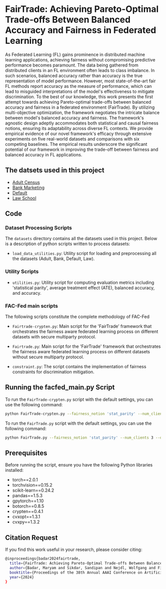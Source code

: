 # FairTrade: Achieving Pareto-Optimal Trade-offs Between Balanced Accuracy and Fairness in Federated Learning
As Federated Learning (FL) gains prominence in distributed machine learning applications, achieving fairness without compromising predictive performance becomes paramount. The data being gathered from distributed clients in an FL environment often leads to class imbalance. In such scenarios, balanced accuracy rather than accuracy is the true representation of model performance. However, most state-of-the-art fair FL methods report accuracy as the measure of performance,  which can lead to misguided interpretations of the model's effectiveness to mitigate discrimination. To the best of our knowledge, this work presents the first attempt towards achieving Pareto-optimal trade-offs between balanced accuracy and fairness in a federated environment (FairTrade). By utilizing multi-objective optimization, the framework negotiates the intricate balance between model's balanced accuracy and fairness. The framework's agnostic design adeptly accommodates both statistical and causal fairness notions, ensuring its adaptability across diverse FL contexts. We provide empirical evidence of our novel framework's efficacy through extensive experiments on five real-world datasets and comparisons with six competing baselines. The empirical results underscore the significant potential of our framework in improving the trade-off between fairness and balanced accuracy in FL applications.
## The datsets used in this project
* [Adult Census](https://archive.ics.uci.edu/dataset/2/adult)
* [Bank Marketing](https://archive.ics.uci.edu/dataset/222/bank+marketing)
* [Default](https://archive.ics.uci.edu/dataset/350/default+of+credit+card+clients)
* [Law School](https://github.com/iosifidisvasileios/FABBOO/blob/master/Data/law_dataset.arff)
## Code
### Dataset Processing Scripts

The `datasets` directory contains all the datasets used in this project. Below is a description of python scripts written to process datasets:

- `load_data_utilities.py`: Utility script for loading and preprocessing all the datasets (Adult, Bank, Default, Law).

### Utility Scripts
- `utilities.py`: Utility script for computing evaluation metrics including 'statistical parity', average treatment effect (ATE), balanced accuracy, and accuracy.

### FAC-Fed main scripts
The following scripts constitute the complete methodology of FAC-Fed
- `Fairtrade-crypten.py`: Main script for the 'FairTrade' framework that orchestrates the fairness aware federated learning process on different datasets with secure multiparty protocol.
- `Fairtrade.py`: Main script for the 'FairTrade' framework that orchestrates the fairness aware federated learning process on different datasets without secure multiparty protocol.

- `constraint.py`: The script contains the implementation of fairness constraints for discrimination mitigation.
  
## Running the facfed_main.py Script

To run the `FairTrade-crypten.py` script with the default settings, you can use the following command:

```bash
python FairTrade-crypten.py --fairness_notion 'stat_parity' --num_clients 3 --dataset_name 'bank' --epochs 15 --communication_rounds 50 --mobo_optimization_rounds 10 --distribution_type 'random'
```
To run the `FairTrade.py` script with the default settings, you can use the following command:

```bash
python FairTrade.py --fairness_notion 'stat_parity' --num_clients 3 --dataset_name 'bank' --epochs 15 --communication_rounds 50 --mobo_optimization_rounds 10 --distribution_type 'random'
```
## Prerequisites

Before running the script, ensure you have the following Python libraries installed:

- torch==2.0.1
- torchvision==0.15.2
- scikit-learn==0.24.2
- pandas==1.5.3
- gpytorch==1.10
- botorch==0.8.5
- crypten==0.4.1
- cvxopt==1.3.1
- cvxpy==1.3.2

## Citation Request
If you find this work useful in your research, please consider citing:
```bash
@inproceedings{badar2024fairtrade,
  title={FairTrade: Achieving Pareto-Optimal Trade-offs Between Balanced Accuracy and Fairness in Federated Learning},
  author={Badar, Maryam and Sikdar, Sandipan and Nejdl, Wolfgang and Fisichella, Marco},
  booktitle={Proceedings of the 38th Annual AAAI Conference on Artificial Intelligence},
  year={2024}
}
```
